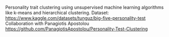 Personality trait clustering using unsupervised machine learning algorithms like k-means and hierarchical clustering.
Dataset: https://www.kaggle.com/datasets/tunguz/big-five-personality-test
Collaboration with Panagiotis Apostolou https://github.com/PanagiotisApostolou/Personality-Test-Clustering
